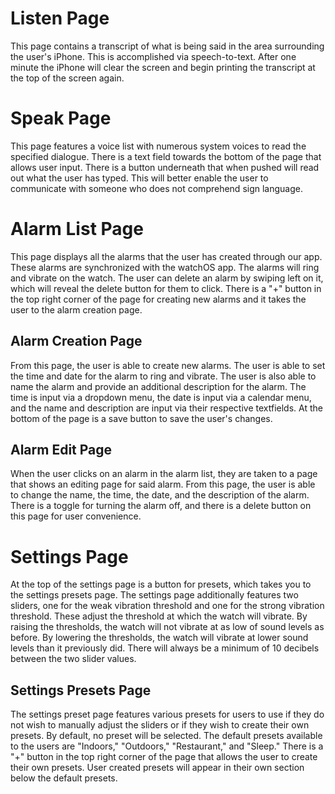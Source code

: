 # Listen Page
This page contains a transcript of what is being said in the area surrounding the user's iPhone. This is accomplished via speech-to-text. After one minute the iPhone will clear the screen and begin printing the transcript at the top of the screen again.

# Speak Page
This page features a voice list with numerous system voices to read the specified dialogue. There is a text field towards the bottom of the page that allows user input. There is a button underneath that when pushed will read out what the user has typed. This will better enable the user to communicate with someone who does not comprehend sign language.

# Alarm List Page
This page displays all the alarms that the user has created through our app. These alarms are synchronized with the watchOS app. The alarms will ring and vibrate on the watch. The user can delete an alarm by swiping left on it, which will reveal the delete button for them to click. There is a "+" button in the top right corner of the page for creating new alarms and it takes the user to the alarm creation page.

## Alarm Creation Page
From this page, the user is able to create new alarms. The user is able to set the time and date for the alarm to ring and vibrate. The user is also able to name the alarm and provide an additional description for the alarm. The time is input via a dropdown menu, the date is input via a calendar menu, and the name and description are input via their respective textfields. At the bottom of the page is a save button to save the user's changes.

## Alarm Edit Page
When the user clicks on an alarm in the alarm list, they are taken to a page that shows an editing page for said alarm. From this page, the user is able to change the name, the time, the date, and the description of the alarm. There is a toggle for turning the alarm off, and there is a delete button on this page for user convenience.

# Settings Page
At the top of the settings page is a button for presets, which takes you to the settings presets page. The settings page additionally features two sliders, one for the weak vibration threshold and one for the strong vibration threshold. These adjust the threshold at which the watch will vibrate. By raising the thresholds, the watch will not vibrate at as low of sound levels as before. By lowering the thresholds, the watch will vibrate at lower sound levels than it previously did. There will always be a minimum of 10 decibels between the two slider values.

## Settings Presets Page
The settings preset page features various presets for users to use if they do not wish to manually adjust the sliders or if they wish to create their own presets. By default, no preset will be selected. The default presets available to the users are "Indoors," "Outdoors," "Restaurant," and "Sleep." There is a "+" button in the top right corner of the page that allows the user to create their own presets. User created presets will appear in their own section below the default presets.
